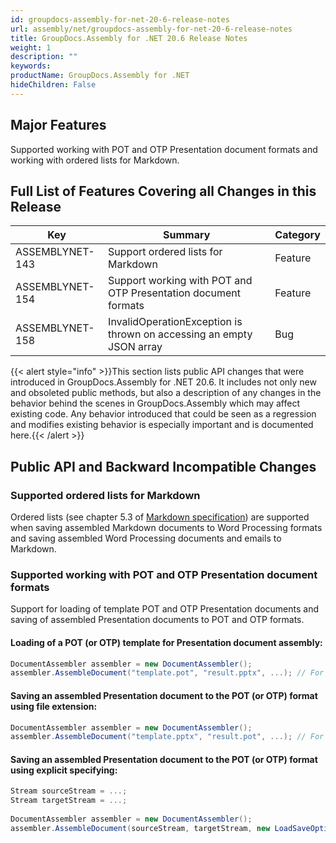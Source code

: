 ```yaml
---
id: groupdocs-assembly-for-net-20-6-release-notes
url: assembly/net/groupdocs-assembly-for-net-20-6-release-notes
title: GroupDocs.Assembly for .NET 20.6 Release Notes
weight: 1
description: ""
keywords: 
productName: GroupDocs.Assembly for .NET
hideChildren: False
---
```

## Major Features

Supported working with POT and OTP Presentation document formats and working with ordered lists for Markdown.

## Full List of Features Covering all Changes in this Release

| Key | Summary | Category |
| --- | --- | --- |
| ASSEMBLYNET-143  | Support ordered lists for Markdown  | Feature  |
| ASSEMBLYNET-154  | Support working with POT and OTP Presentation document formats  | Feature  |
| ASSEMBLYNET-158  | InvalidOperationException is thrown on accessing an empty JSON array  | Bug  |

{{< alert style="info" >}}This section lists public API changes that were introduced in GroupDocs.Assembly for .NET 20.6. It includes not only new and obsoleted public methods, but also a description of any changes in the behavior behind the scenes in GroupDocs.Assembly which may affect existing code. Any behavior introduced that could be seen as a regression and modifies existing behavior is especially important and is documented here.{{< /alert >}}

## Public API and Backward Incompatible Changes 

### Supported ordered lists for Markdown

Ordered lists (see chapter 5.3 of [Markdown specification](https://spec.commonmark.org/0.28/)) are supported when saving assembled Markdown documents to Word Processing formats and saving assembled Word Processing documents and emails to Markdown.

### Supported working with POT and OTP Presentation document formats

Support for loading of template POT and OTP Presentation documents and saving of assembled Presentation documents to POT and OTP formats.

#### Loading of a POT (or OTP) template for Presentation document assembly:

```csharp
DocumentAssembler assembler = new DocumentAssembler();
assembler.AssembleDocument("template.pot", "result.pptx", ...); // For OTP, it might be "template.otp".
```

#### Saving an assembled Presentation document to the POT (or OTP) format using file extension:

```csharp
DocumentAssembler assembler = new DocumentAssembler();
assembler.AssembleDocument("template.pptx", "result.pot", ...); // For OTP, it might be "result.otp".
```

#### Saving an assembled Presentation document to the POT (or OTP) format using explicit specifying:

```csharp
Stream sourceStream = ...;
Stream targetStream = ...;
 
DocumentAssembler assembler = new DocumentAssembler();
assembler.AssembleDocument(sourceStream, targetStream, new LoadSaveOptions(FileFormat.Pot), ...); // For OTP, FileFormat.Otp should be used.
```
